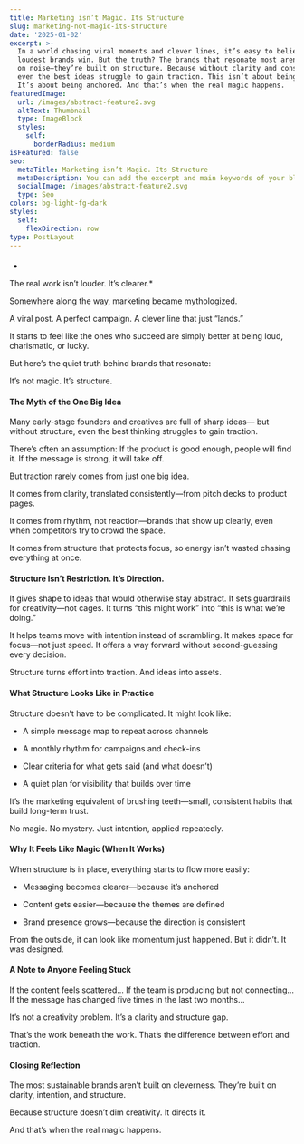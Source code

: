```yaml
---
title: Marketing isn’t Magic. Its Structure
slug: marketing-not-magic-its-structure
date: '2025-01-02'
excerpt: >-
  In a world chasing viral moments and clever lines, it’s easy to believe the
  loudest brands win. But the truth? The brands that resonate most aren’t built
  on noise—they’re built on structure. Because without clarity and consistency,
  even the best ideas struggle to gain traction. This isn’t about being louder.
  It’s about being anchored. And that’s when the real magic happens.
featuredImage:
  url: /images/abstract-feature2.svg
  altText: Thumbnail
  type: ImageBlock
  styles:
    self:
      borderRadius: medium
isFeatured: false
seo:
  metaTitle: Marketing isn’t Magic. Its Structure
  metaDescription: You can add the excerpt and main keywords of your blog post here.
  socialImage: /images/abstract-feature2.svg
  type: Seo
colors: bg-light-fg-dark
styles:
  self:
    flexDirection: row
type: PostLayout
---
```

#### 
*
The real work isn’t louder. It’s clearer.*

Somewhere along the way, marketing became mythologized.

A viral post. A perfect campaign.
A clever line that just “lands.”

It starts to feel like the ones who succeed are simply better at being loud, charismatic, or lucky.

But here’s the quiet truth behind brands that resonate:

It’s not magic. It’s structure.

#### **The Myth of the One Big Idea**

Many early-stage founders and creatives are full of sharp ideas—
but without structure, even the best thinking struggles to gain traction.

There’s often an assumption:
If the product is good enough, people will find it.
If the message is strong, it will take off.

But traction rarely comes from just one big idea.

It comes from clarity, translated consistently—from pitch decks to product pages.

It comes from rhythm, not reaction—brands that show up clearly, even when competitors try to crowd the space.

It comes from structure that protects focus, so energy isn’t wasted chasing everything at once.

#### **Structure Isn’t Restriction. It’s Direction.**

It gives shape to ideas that would otherwise stay abstract.
It sets guardrails for creativity—not cages.
It turns “this might work” into “this is what we’re doing.”

It helps teams move with intention instead of scrambling.
It makes space for focus—not just speed.
It offers a way forward without second-guessing every decision.

Structure turns effort into traction.
And ideas into assets.

#### **What Structure Looks Like in Practice**

Structure doesn’t have to be complicated. It might look like:

*   A simple message map to repeat across channels

*   A monthly rhythm for campaigns and check-ins

*   Clear criteria for what gets said (and what doesn’t)

*   A quiet plan for visibility that builds over time

It’s the marketing equivalent of brushing teeth—small, consistent habits that build long-term trust.

No magic. No mystery.
Just intention, applied repeatedly.

#### **Why It Feels Like Magic (When It Works)**

When structure is in place, everything starts to flow more easily:

*   Messaging becomes clearer—because it’s anchored

*   Content gets easier—because the themes are defined

*   Brand presence grows—because the direction is consistent

From the outside, it can look like momentum just happened.
But it didn’t. It was designed.

#### **A Note to Anyone Feeling Stuck**

If the content feels scattered...
If the team is producing but not connecting...
If the message has changed five times in the last two months...

It’s not a creativity problem.
It’s a clarity and structure gap.

That’s the work beneath the work.
That’s the difference between effort and traction.

#### **Closing Reflection**

The most sustainable brands aren’t built on cleverness.
They’re built on clarity, intention, and structure.

Because structure doesn’t dim creativity.
It directs it.

And that’s when the real magic happens.
